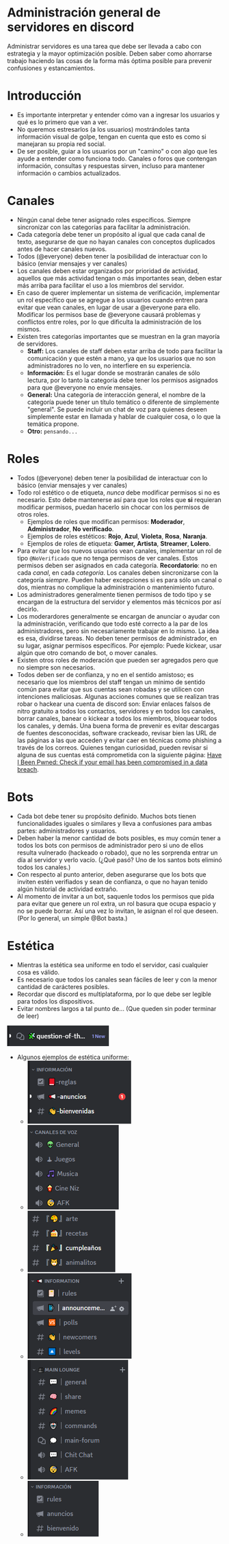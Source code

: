 # Administración general de servidores en discord
Administrar servidores es una tarea que debe ser llevada a cabo con estrategia y la mayor optimización posible. Deben saber como ahorrarse trabajo haciendo las cosas de la forma más óptima posible para prevenir confusiones y estancamientos.

# Introducción
* Es importante interpretar y entender cómo van a ingresar los usuarios y qué es lo primero que van a ver.
* No queremos estresarlos (a los usuarios) mostrándoles tanta información visual de golpe, tengan en cuenta que esto es como si manejaran su propia red social.
* De ser posible, guiar a los usuarios por un "camino" o con algo que les ayude a entender como funciona todo. Canales o foros que contengan información, consultas y respuestas sirven, incluso para mantener información o cambios actualizados.

# Canales
* Ningún canal debe tener asignado roles específicos. Siempre sincronizar con las categorías para facilitar la administración.
* Cada categoría debe tener un propósito al igual que cada canal de texto, asegurarse de que no hayan canales con conceptos duplicados antes de hacer canales nuevos.
* Todos (@everyone) deben tener la posibilidad de interactuar con lo básico (enviar mensajes y ver canales)
* Los canales deben estar organizados por prioridad de actividad, aquellos que más actividad tengan o más importantes sean, deben estar más arriba para facilitar el uso a los miembros del servidor.
* En caso de querer implementar un sistema de verificación, implementar un rol específico que se agregue a los usuarios cuando entren para evitar que vean canales, en lugar de usar a @everyone para ello. Modificar los permisos base de @everyone causará problemas y conflictos entre roles, por lo que dificulta la administración de los mismos.
* Existen tres categorías importantes que se muestran en la gran mayoría de servidores.
	* **Staff:** Los canales de staff deben estar arriba de todo para facilitar la comunicación y que estén a mano, ya que los usuarios que no son administradores no lo ven, no interfiere en su experiencia.
	* **Información:** Es el lugar donde se mostrarán canales de sólo lectura, por lo tanto la categoría debe tener los permisos asignados para que @everyone no envíe mensajes.
	* **General:** Una categoría de interacción general, el nombre de la categoría puede tener un título temático o diferente de simplemente "general". Se puede incluir un chat de voz para quienes deseen simplemente estar en llamada y hablar de cualquier cosa, o lo que la temática propone.
	* **Otro:** `pensando...`

# Roles
* Todos (@everyone) deben tener la posibilidad de interactuar con lo básico (enviar mensajes y ver canales)
* Todo rol estético o de etiqueta, *nunca* debe modificar permisos si no es necesario. Esto debe mantenerse así para que los roles que **si** requieran modificar permisos, puedan hacerlo sin chocar con los permisos de otros roles. 
	* Ejemplos de roles que modifican permisos: **Moderador**, **Administrador**, **No verificado**.
	* Ejemplos de roles estéticos: **Rojo**, **Azul**, **Violeta**, **Rosa**, **Naranja**.
	* Ejemplos de roles de etiqueta: **Gamer,** **Artista**, **Streamer**, **Lolero**.
* Para evitar que los nuevos usuarios vean canales, implementar un rol de tipo `@NoVerificado` que no tenga permisos de ver canales. Estos permisos deben ser asignados en cada categoría. **Recordatorio**: no en cada *canal*, en cada *categoría*. Los canales deben sincronizarse con la categoría *siempre*. Pueden haber excepciones si es para sólo un canal o dos, mientras no complique la administración o mantenimiento futuro.
* Los administradores generalmente tienen permisos de todo tipo y se encargan de la estructura del servidor y elementos más técnicos por así decirlo.
* Los moderardores generalmente se encargan de anunciar o ayudar con la administración, verificando que todo esté correcto a la par de los administradores, pero sin necesariamente trabajar en lo mismo. La idea es esa, dividirse tareas. No deben tener permisos de administrador, en su lugar, asignar permisos específicos. Por ejemplo: Puede kickear, usar algún que otro comando de bot, o mover canales.
* Existen otros roles de moderación que pueden ser agregados pero que no siempre son necesarios.
* Todos deben ser de confianza, y no en el sentido amistoso; es necesario que los miembros del staff tengan un mínimo de sentido común para evitar que sus cuentas sean robadas y se utilicen con intenciones maliciosas. Algunas acciones comunes que se realizan tras robar o hackear una cuenta de discord son: Enviar enlaces falsos de nitro gratuito a todos los contactos, servidores y en todos los canales, borrar canales, banear o kickear a todos los miembros, bloquear todos los canales, y demás. Una buena forma de prevenir es evitar descargas de fuentes desconocidas, software crackeado, revisar bien las URL de las páginas a las que acceden y evitar caer en técnicas como phishing a través de los correos. Quienes tengan curiosidad, pueden revisar si alguna de sus cuentas está comprometida con la siguiente página: [Have I Been Pwned: Check if your email has been compromised in a data breach](https://haveibeenpwned.com/).

# Bots
* Cada bot debe tener su propósito definido. Muchos bots tienen funcionalidades iguales o similares y lleva a confusiones para ambas partes: administradores y usuarios.
* Deben haber la menor cantidad de bots posibles, es muy común tener a todos los bots con permisos de administrador pero si uno de ellos resulta vulnerado (hackeado o robado), que no les sorprenda entrar un día al servidor y verlo vacío. (¿Qué pasó? Uno de los santos bots eliminó todos los canales.)
* Con respecto al punto anterior, deben asegurarse que los bots que inviten estén verifiados y sean de confianza, o que no hayan tenido algún historial de actividad extraño.
* Al momento de invitar a un bot, saquenle todos los permisos que pida para evitar que genere un rol extra, un rol basura que ocupa espacio y no se puede borrar. Así una vez lo invitan, le asignan el rol que deseen. (Por lo general, un simple @Bot basta.)

# Estética
* Mientras la estética sea uniforme en todo el servidor, casi cualquier cosa es válido.
* Es necesario que todos los canales sean fáciles de leer y con la menor cantidad de carácteres posibles.
* Recordar que discord es multiplataforma, por lo que debe ser legible para todos los dispositivos.
* Evitar nombres largos a tal punto de... (Que queden sin poder terminar de leer)
 <img src="img/Pasted image 20230624135626.png">

* Algunos ejemplos de estética uniforme:
	* <img src="img/Pasted image 20230624140936.png">
	* <img src="img/Pasted image 20230624140946.png">
	* <img src="img/Pasted image 20230624141016.png">
	* <img src="img/Pasted image 20230624141059.png">
	* <img src="img/Pasted image 20230624141105.png">
	* <img src="img/Pasted image 20230624141222.png">

